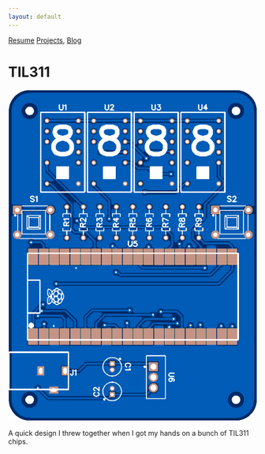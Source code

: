 ```yaml
---
layout: default
---
```

[Resume](..\..\resume) [Projects](..\..\projects), [Blog](..\..\blog)

# TIL311

![TIL 311 Board Image](TIL311.jpg)

A quick design I threw together when I got my hands on a bunch of TIL311 chips. 